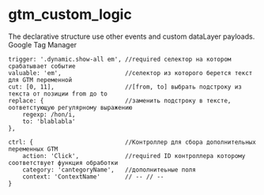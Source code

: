 # gtm_custom_logic
The declarative structure use other events and custom dataLayer payloads. Google Tag Manager


  
    trigger: '.dynamic.show-all em', //required селектор на котором срабатывает событие
    valuable: 'em',                  //селектор из которого берется текст для GTM переменной
    cut: [0, 11],                    //[from, to] выбрать подстроку из текста от позиции from до to
    replace: {                       //заменить подстроку в тексте, оответстующую регулярному выражению
        regexp: /hon/i,
        to: 'blablabla'
    },
    
    ctrl: {                          //Контроллер для сбора дополнительных переменных GTM
        action: 'Click',             //required ID контроллера которому соответствует функция обработки
        category: 'cantegoryName',   //дополнитеьные поля
        context: 'ContextName'       // -- // --
    }

